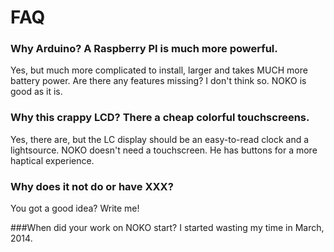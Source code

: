 # FAQ

### Why Arduino? A Raspberry PI is much more powerful.
Yes, but much more complicated to install, larger and takes MUCH more battery power. Are there any features missing? I don't think so. NOKO is good as it is.

### Why this crappy LCD? There a cheap colorful touchscreens.
Yes, there are, but the LC display should be an easy-to-read clock and a lightsource. NOKO doesn't need a touchscreen. He has buttons for a more haptical experience.

### Why does it not do or have XXX?
You got a good idea? Write me!

###When did your work on NOKO start?
I started wasting my time in March, 2014.
